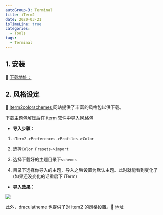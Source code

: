 ```yaml
---
autoGroup-3: Terminal
title: iTerm2
date: 2020-03-21
isTimeLine: true
categories:
  - Tools
tags:
  - Terminal
---
```


## 1. 安装

:link: [ 下载地址：](https://www.iterm2.com/)

## 2. 风格设定

:link: [ iterm2colorschemes ](https://iterm2colorschemes.com/) 网站提供了丰富的风格包以供下载。

下载主题包解压后在 iterm 软件中导入风格包

- **导入步骤：**

1. `iTerm2->Preferences->Profiles->Color`

2. 选择`Color Presets->import`

3. 选择下载好的主题目录下`schemes`

4. 目录下选择你导入的主题，导入之后设置为默认主题。此时就能看到变化了(如果还没变化的话重启下 iTerm)

- **导入效果：**

![](https://cdn.jsdelivr.net/gh/tienouc/blog-img/202110092229562.png)

此外，draculatheme 也提供了对 item2 的风格设置。:link: [ 地址 ](https://draculatheme.com/)
